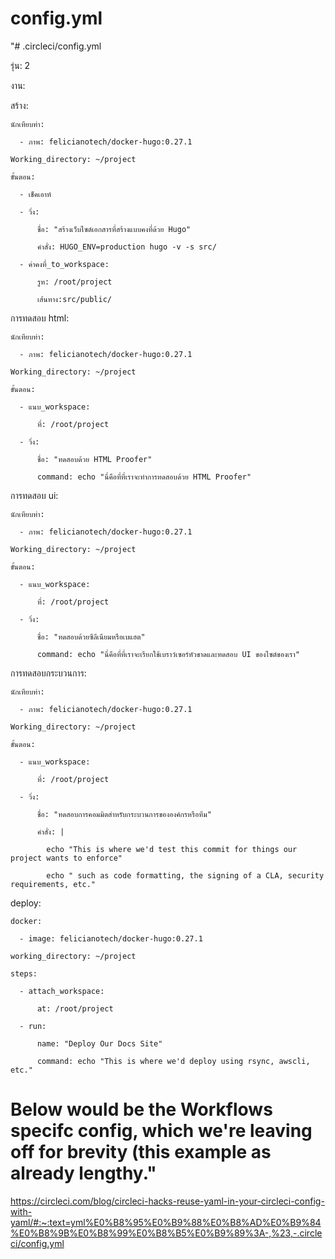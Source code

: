 # config.yml
"# .circleci/config.yml

รุ่น: 2

งาน:

  สร้าง:

    นักเทียบท่า:

      - ภาพ: felicianotech/docker-hugo:0.27.1

    Working_directory: ~/project

    ขั้นตอน:

      - เช็คเอาท์

      - วิ่ง:

          ชื่อ: "สร้างเว็บไซต์เอกสารที่สร้างแบบคงที่ด้วย Hugo"

          คำสั่ง: HUGO_ENV=production hugo -v -s src/

      - ค่าคงที่_to_workspace:

          รูท: /root/project

          เส้นทาง:src/public/

  การทดสอบ html:

    นักเทียบท่า:

      - ภาพ: felicianotech/docker-hugo:0.27.1

    Working_directory: ~/project

    ขั้นตอน:

      - แนบ_workspace:

          ที่: /root/project

      - วิ่ง:

          ชื่อ: "ทดสอบด้วย HTML Proofer"

          command: echo "นี่คือที่ที่เราจะทำการทดสอบด้วย HTML Proofer"

  การทดสอบ ui:

    นักเทียบท่า:

      - ภาพ: felicianotech/docker-hugo:0.27.1

    Working_directory: ~/project

    ขั้นตอน:

      - แนบ_workspace:

          ที่: /root/project

      - วิ่ง:

          ชื่อ: "ทดสอบด้วยซีลีเนียมหรือเบแฮต"

          command: echo "นี่คือที่ที่เราจะเรียกใช้เบราว์เซอร์หัวขาดและทดสอบ UI ของไซต์ของเรา"

  การทดสอบกระบวนการ:

    นักเทียบท่า:

      - ภาพ: felicianotech/docker-hugo:0.27.1

    Working_directory: ~/project

    ขั้นตอน:

      - แนบ_workspace:

          ที่: /root/project

      - วิ่ง:

          ชื่อ: "ทดสอบการคอมมิตสำหรับกระบวนการขององค์กรหรือทีม"

          คำสั่ง: |

            echo "This is where we'd test this commit for things our project wants to enforce"

            echo " such as code formatting, the signing of a CLA, security requirements, etc."

  deploy:

    docker:

      - image: felicianotech/docker-hugo:0.27.1

    working_directory: ~/project

    steps:

      - attach_workspace:

          at: /root/project

      - run:

          name: "Deploy Our Docs Site"

          command: echo "This is where we'd deploy using rsync, awscli, etc."

# Below would be the Workflows specifc config, which we're leaving off for brevity (this example as already lengthy."

 https://circleci.com/blog/circleci-hacks-reuse-yaml-in-your-circleci-config-with-yaml/#:~:text=yml%E0%B8%95%E0%B9%88%E0%B8%AD%E0%B9%84%E0%B8%9B%E0%B8%99%E0%B8%B5%E0%B9%89%3A-,%23,-.circleci/config.yml
